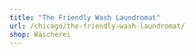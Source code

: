 ```yaml
---
title: "The Friendly Wash Laundromat"
url: /chicago/the-friendly-wash-laundromat/
shop: Wäscherei
---
```

